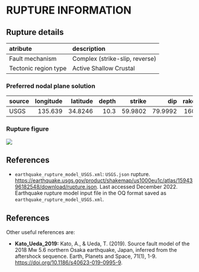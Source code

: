 # RUPTURE INFORMATION
    
## Rupture details

| atribute             | description                    |
|:---------------------|:-------------------------------|
| Fault mechanism       | Complex (strike-slip, reverse) |
| Tectonic region type | Active Shallow Crustal         |

### Preferred nodal plane solution

| source   |   longitude |   latitude |   depth |   strike |     dip |   rake |   mag |
|:---------|------------:|-----------:|--------:|---------:|--------:|-------:|------:|
| USGS     |     135.639 |    34.8246 |    10.3 |  59.9802 | 79.9992 |    160 |   5.5 |

### Rupture figure

![](earthquake_ruptures.png)

## References

- `earthquake_rupture_model_USGS.xml`: `USGS.json` rupture. https://earthquake.usgs.gov/product/shakemap/us1000eu1c/atlas/1594396182548/download/rupture.json. Last accessed December 2022. Earthquake rupture model input file in the OQ format saved as `earthquake_rupture_model_USGS.xml`.

## References

Other useful references are:

- **Kato_Ueda_2019:** Kato, A., & Ueda, T. (2019). Source fault model of the 2018 Mw 5.6 northern Osaka earthquake, Japan, inferred from the aftershock sequence. Earth, Planets and Space, 71(1), 1-9. https://doi.org/10.1186/s40623-019-0995-9.

